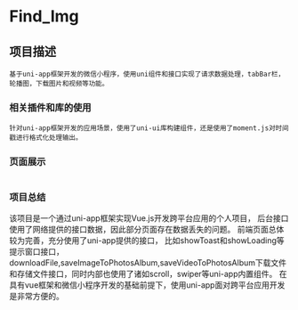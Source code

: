 # Find_Img

## 项目描述
```
基于uni-app框架开发的微信小程序，使用uni组件和接口实现了请求数据处理，tabBar栏，轮播图，下载图片和视频等功能。
```

### 相关插件和库的使用
```
针对uni-app框架开发的应用场景，使用了uni-ui库构建组件，还是使用了moment.js对时间戳进行格式化处理输出。
```

### 页面展示
```

```

### 项目总结
该项目是一个通过uni-app框架实现Vue.js开发跨平台应用的个人项目，
后台接口使用了网络提供的接口数据，因此部分页面存在数据丢失的问题。
前端页面总体较为完善，充分使用了uni-app提供的接口，
比如showToast和showLoading等提示窗口接口，downloadFile,saveImageToPhotosAlbum,saveVideoToPhotosAlbum下载文件和存储文件接口，同时内部也使用了诸如scroll，swiper等uni-app内置组件。
在具有vue框架和微信小程序开发的基础前提下，使用uni-app面对跨平台应用开发是非常方便的。

